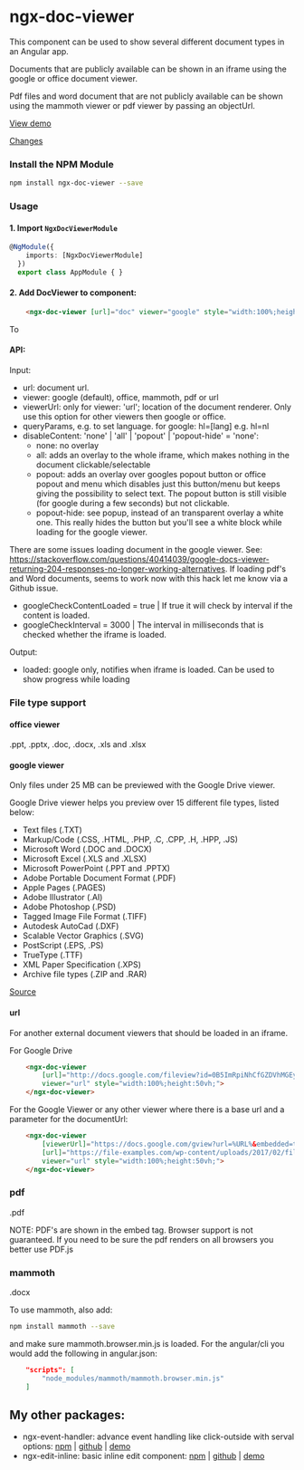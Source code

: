 

# ngx-doc-viewer

This component can be used to show several different document types in an Angular app.

Documents that are publicly available can be shown in an iframe using the google or office document viewer.

Pdf files and word document that are not publicly available can be shown using the mammoth viewer or pdf viewer by passing an objectUrl.

<a href="https://angular-doc-viewer.firebaseapp.com/">View demo</a>

<a href="https://github.com/Marcelh1983/angular-document-viewer/blob/master/changelog.md">Changes</a>

### Install the NPM Module
```sh
npm install ngx-doc-viewer --save
```

### Usage

#### 1. Import `NgxDocViewerModule` 

```ts
@NgModule({
    imports: [NgxDocViewerModule]
  })
  export class AppModule { }
```

#### 2. Add DocViewer to component:

```html
    <ngx-doc-viewer [url]="doc" viewer="google" style="width:100%;height:50vh;"></ngx-doc-viewer>
```

To 

#### API:

Input: 
- url: document url.
- viewer: google (default), office, mammoth, pdf or url
- viewerUrl: only for viewer: 'url'; location of the document renderer. Only use this option for other viewers then google or office.
- queryParams, e.g. to set language. for google: hl=[lang] e.g. hl=nl
- disableContent: 'none' | 'all' | 'popout' | 'popout-hide' = 'none': 
    - none: no overlay
    - all: adds an overlay to the whole iframe, which makes nothing in the document clickable/selectable
    - popout: adds an overlay over googles popout button or office popout and menu which disables just this button/menu but keeps giving the possibility to select text. The popout button is still visible (for google during a few seconds) but not clickable.
    - popout-hide: see popup, instead of an transparent overlay a white one. This really hides the button but you'll see a white block while loading for the google viewer.

There are some issues loading document in the google viewer. See: https://stackoverflow.com/questions/40414039/google-docs-viewer-returning-204-responses-no-longer-working-alternatives. If loading pdf's and Word documents, seems to work now with this hack let me know via a Github issue. 

- googleCheckContentLoaded = true | If true it will check by interval if the content is loaded.
- googleCheckInterval = 3000 | The interval in milliseconds that is checked whether the iframe is loaded.

Output:
- loaded: google only, notifies when iframe is loaded. Can be used to show progress while loading 

### File type support

#### office viewer
.ppt, .pptx, .doc, .docx, .xls and .xlsx

#### google viewer

Only files under 25 MB can be previewed with the Google Drive viewer.

Google Drive viewer helps you preview over 15 different file types, listed below:

* Text files (.TXT)
* Markup/Code (.CSS, .HTML, .PHP, .C, .CPP, .H, .HPP, .JS)
* Microsoft Word (.DOC and .DOCX)
* Microsoft Excel (.XLS and .XLSX)
* Microsoft PowerPoint (.PPT and .PPTX)
* Adobe Portable Document Format (.PDF)
* Apple Pages (.PAGES)
* Adobe Illustrator (.AI)
* Adobe Photoshop (.PSD)
* Tagged Image File Format (.TIFF)
* Autodesk AutoCad (.DXF)
* Scalable Vector Graphics (.SVG)
* PostScript (.EPS, .PS)
* TrueType (.TTF)
* XML Paper Specification (.XPS)
* Archive file types (.ZIP and .RAR)

<a href="https://gist.githubusercontent.com/tzmartin/1cf85dc3d975f94cfddc04bc0dd399be/raw/d4263c8faf7b68f4bbfd33b386ec33ed2bc11e7d/embedded-file-viewer.md">Source</a>

#### url

For another external document viewers that should be loaded in an iframe.

For Google Drive

```html
    <ngx-doc-viewer
        [url]="http://docs.google.com/fileview?id=0B5ImRpiNhCfGZDVhMGEyYmUtZTdmMy00YWEyLWEyMTQtN2E2YzM3MDg3MTZh"
        viewer="url" style="width:100%;height:50vh;">
    </ngx-doc-viewer>
```

For the Google Viewer or any other viewer where there is a base url and a parameter for the documentUrl:

```html
    <ngx-doc-viewer 
        [viewerUrl]="https://docs.google.com/gview?url=%URL%&embedded=true"
        [url]="https://file-examples.com/wp-content/uploads/2017/02/file-sample_100kB.doc"
        viewer="url" style="width:100%;height:50vh;">
    </ngx-doc-viewer>
```

### pdf

.pdf

NOTE: PDF's are shown in the embed tag. Browser support is not guaranteed. If you need to be sure the pdf renders on all browsers you better use PDF.js

### mammoth

.docx

To use mammoth, also add: 
```sh
npm install mammoth --save
```
and make sure mammoth.browser.min.js is loaded. For the angular/cli you would add the following in angular.json:

```json
    "scripts": [
        "node_modules/mammoth/mammoth.browser.min.js"
    ]
```

## My other packages:
- ngx-event-handler: advance event handling like click-outside with serval options: [npm](https://www.npmjs.com/package/ngx-event-handler) | [github](https://github.com/Marcelh1983/angular-event-handler) | [demo](https://stackblitz.com/edit/ngx-event-handler)
- ngx-edit-inline: basic inline edit component: [npm](https://www.npmjs.com/package/ngx-edit-inline) | [github](https://github.com/Marcelh1983/angular-inline-edit) | [demo](https://ngx-edit-inline.firebaseapp.com/)
